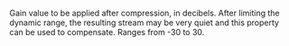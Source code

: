 Gain value to be applied after compression, in decibels. After limiting
the dynamic range, the resulting stream may be very quiet and this
property can be used to compensate. Ranges from -30 to 30.